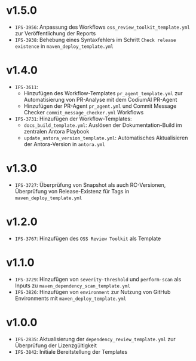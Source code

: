 # v1.5.0
- `IFS-3956`: Anpassung des Workflows `oss_review_toolkit_template.yml` zur Veröffentlichung der Reports
- `IFS-3938`: Behebung eines Syntaxfehlers im Schritt `Check release existence` in `maven_deploy_template.yml`

# v1.4.0
- `IFS-3611`: 
  - Hinzufügen des Workflow-Templates `pr_agent_template.yml` zur Automatisierung von PR-Analyse mit dem CodiumAI PR-Agent
  - Hinzufügen der PR-Agent `pr_agent.yml` und Commit Message Checker `commit_message_checker.yml` Workflows
- `IFS-3731`: Hinzufügen der Workflow-Templates:
  - `docs_build_template.yml`: Auslösen der Dokumentation-Build im zentralen Antora Playbook
  - `update_antora_version_template.yml`: Automatisches Aktualisieren der Antora-Version in `antora.yml`

# v1.3.0
- `IFS-3727`: Überprüfung von Snapshot als auch RC-Versionen, Überprüfung von Release-Existenz für Tags in `maven_deploy_template.yml`

# v1.2.0
- `IFS-3767`: Hinzufügen des `OSS Review Toolkit` als Template

# v1.1.0 
- `IFS-3729`: Hinzufügen von `severity-threshold` und `perform-scan` als Inputs zu `maven_dependency_scan_template.yml`
- `IFS-3826`: Hinzufügen von `environment` zur Nutzung von GitHub Environments mit `maven_deploy_template.yml`

# v1.0.0
- `IFS-2835`: Aktualisierung der `dependency_review_template.yml` zur Überprüfung der Lizenzgültigkeit
- `IFS-3842`: Initiale Bereitstellung der Templates
